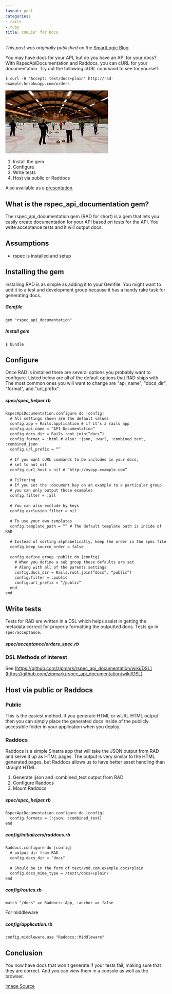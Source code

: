 ```yaml
---
layout: post
categories:
- rails
- ruby
title: cURLin' for Docs
---
```


_This post was originally published on the_
[SmartLogic Blog](http://blog.smartlogicsolutions.com/2012/07/12/curlin-for-docs/).

You may have docs for your API, but do you have an API for your docs? With RspecApiDocumentation and Raddocs, you can cURL for your documentation. Try out the following cURL command to see for yourself:

    $ curl -H "Accept: text/docs+plain" http://rad-example.herokuapp.com/orders

![This cURL trick might save you so much time you can go curling! (Sorry.)](/images/curling.jpeg)

1.  Install the gem
1.  Configure
1.  Write tests
1.  Host via public or Raddocs

Also available as a [presentation](http://oestri.ch/presentations/cURLin_for_docs.pdf).

## What is the rspec_api_documentation gem?

The rspec_api_documentation gem (RAD for short) is a gem that lets you easily create documentation for your API based on tests for the API. You write acceptance tests and it will output docs.

## Assumptions

*  rspec is installed and setup

## Installing the gem

Installing RAD is as simple as adding it to your Gemfile. You might want to add it to a test and development group because it has a handy rake task for generating docs.

##### Gemfile
    gem "rspec_api_documentation"

##### Install gem
    $ bundle

## Configure

Once RAD is installed there are several options you probably want to configure. Listed below are all of the default options that RAD ships with. The most common ones you will want to change are "api_name", "docs_dir", "format", and "url_prefix".

##### spec/spec_helper.rb
    RspecApiDocumentation.configure do |config|
      # All settings shown are the default values
      config.app = Rails.application # if it’s a rails app
      config.api_name = “API Documentation”
      config.docs_dir = Rails.root.join(“docs”)
      config.format = :html # also: :json, :wurl, :combined_text, :combined_json
      config.url_prefix = “”

      # If you want cURL commands to be included in your docs,
      # set to not nil
      config.curl_host = nil # “http://myapp.example.com”

      # Filtering
      # If you set the :document key on an example to a particular group
      # you can only output those examples
      config.filter = :all

      # You can also exclude by keys
      config.exclusion_filter = nil

      # To use your own templates
      config.template_path = “” # The default template path is inside of RAD

      # Instead of sorting alphabetically, keep the order in the spec file
      config.keep_source_order = false

      config.define_group :public do |config|
        # When you define a sub group these defaults are set
        # Along with all of the parents settings
        config.docs_dir = Rails.root.join(“docs”, “public”)
        config.filter = :public
        config.url_prefix = “/public”
      end
    end

## Write tests

Tests for RAD are written in a DSL which helps assist in getting the metadata correct for properly formatting the outputted docs. Tests go in `spec/acceptance`.

##### spec/acceptance/orders_spec.rb
<script type="text/javascript" src="http://gist-it.appspot.com/github/zipmark/rspec_api_documentation/raw/master/example/spec/acceptance/orders_spec.rb"></script>

### DSL Methods of Interest

See [https://github.com/zipmark/rspec_api_documentation/wiki/DSL](https://github.com/zipmark/rspec_api_documentation/wiki/DSL)

## Host via public or Raddocs
### Public

This is the easiest method. If you generate HTML or wURL HTML output then you can simply place the generated docs inside of the publicly accessible folder in your application when you deploy.

### Raddocs

Raddocs is a simple Sinatra app that will take the JSON output from RAD and serve it up as HTML pages. The output is very similar to the HTML generated pages, but Raddocs allows us to have better asset handling than straight HTML.

1.  Generate :json and :combined_text output from RAD
1.  Configure Raddocs
1.  Mount Raddocs

##### spec/spec_helper.rb

    RspecApiDocumentation.configure do |config|
      config.formats = [:json, :combined_text]
    end

##### config/initializers/raddocs.rb

    Raddocs.configure do |config|
      # output dir from RAD
      config.docs_dir = "docs"

      # Should be in the form of text/vnd.com.example.docs+plain
      config.docs_mime_type = /text\/docs\+plain/
    end

##### config/routes.rb

    match "/docs" => Raddocs::App, :anchor => false

For middleware

##### config/application.rb
    config.middleware.use "Raddocs::Middleware"

## Conclusion

You now have docs that won't generate if your tests fail, making sure that they are correct. And you can view them in a console as well as the browser.

[Image Source](http://www.flickr.com/photos/rtclauss/7200798740/)
